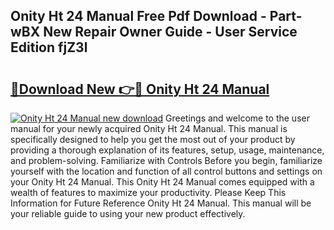 ## Onity Ht 24 Manual Free Pdf Download - Part-wBX New Repair Owner Guide - User Service Edition fjZ3l

# <h2><a href="http://bc55927.oget.top/?id=Onity+Ht+24+Manual">🔗Download New 👉🔴 Onity Ht 24 Manual</a></h2>

[![Onity Ht 24 Manual new download](https://i.imgur.com/5g1atiW.png)](http://bc55927.oget.top/?id=Onity+Ht+24+Manual)
Greetings and welcome to the user manual for your newly acquired Onity Ht 24 Manual. This manual is specifically designed to help you get the most out of your product by providing a thorough explanation of its features, setup, usage, maintenance, and problem-solving. Familiarize with Controls Before you begin, familiarize yourself with the location and function of all control buttons and settings on your Onity Ht 24 Manual. This Onity Ht 24 Manual comes equipped with a wealth of features to maximize your productivity. Please Keep This Information for Future Reference Onity Ht 24 Manual. This manual will be your reliable guide to using your new product effectively.
